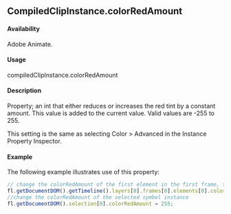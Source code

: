 ## CompiledClipInstance.colorRedAmount

#### Availability

Adobe Animate.

#### Usage

compiledClipInstance.colorRedAmount

#### Description

Property; an int that either reduces or increases the red tint by a constant amount. This value is added to the current value. Valid values are -255 to 255.

This setting is the same as selecting Color > Advanced in the Instance Property Inspector.

#### Example

The following example illustrates use of this property:

```javascript
// change the colorRedAmount of the first element in the first frame, top layer
fl.getDocumentDOM().getTimeline().layers[0].frames[0].elements[0].colorRedAmount = 100;
//change the colorRedAmount of the selected symbol instance
fl.getDocumentDOM().selection[0].colorRedAmount = 255;

```
